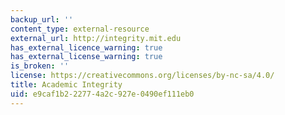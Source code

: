 ```yaml
---
backup_url: ''
content_type: external-resource
external_url: http://integrity.mit.edu
has_external_licence_warning: true
has_external_license_warning: true
is_broken: ''
license: https://creativecommons.org/licenses/by-nc-sa/4.0/
title: Academic Integrity
uid: e9caf1b2-2277-4a2c-927e-0490ef111eb0
---
```

